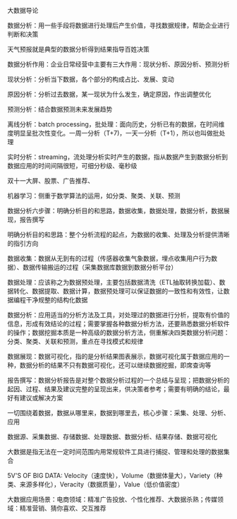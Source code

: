 大数据导论



数据分析：用一些手段将数据进行处理后产生价值，寻找数据规律，帮助企业进行判断和决策

天气预报就是典型的数据分析得到结果指导百姓决策

数据分析作用：企业日常经营中主要有三大作用：现状分析、原因分析、预测分析

现状分析：分析当下数据，各个部分的构成占比、发展、变动

原因分析：分析过去数据，某一现状为什么发生，确定原因，作出调整优化

预测分析：结合数据预测未来发展趋势

离线分析：batch processing，批处理：面向历史，分析已有的数据，在时间维度明显呈批次性变化。一周一分析（T+7)，一天一分析（T+1），所以也叫做批处理

 实时分析：streaming，流处理分析实时产生的数据，指从数据产生到数据分析到数据应用的时间间隔很短，可细分秒级、毫秒级

双十一大屏、股票、广告推荐、

机器学习：侧重于数学算法的运用，如分类、聚类、关联、预测

数据分析六步骤：明确分析目的和思路，数据收集，数据处理，数据分析，数据展现，报告撰写

明确分析目的和思路：整个分析流程的起点，为数据的收集、处理及分析提供清晰的指引方向

数据收集：数据从无到有的过程（传感器收集气象数据，埋点收集用户行为数据）、数据传输搬运的过程（采集数据库数据到数据分析平台）

数据处理：应该称之为数据预处理，主要包括数据清洗（ETL抽取转换加载）、数据转化、数据提取、数据计算，数据预处理可以保证数据的一致性和有效性，让数据编程干净规整的结构化数据

数据分析：应用适当的分析方法及工具，对处理过的数据进行分析，提取有价值的信息，形成有效结论的过程；需要掌握各种数据分析方法，还要熟悉数据分析软件的操作；数据挖掘本质是一种高级的数据分析方法，侧重解决四类数据分析问题：分类、聚类、关联和预测，重点在寻找模式和规律

数据展现：数据可视化，指的是分析结果图表展示，数据可视化属于数据应用的一种，数据分析的结果不只有数据可视化，还可以继续数据挖掘，即席查询等

报告撰写：数据分析报告是对整个数据分析过程的一个总结与呈现；把数据分析的起因、过程、结果及建议完整的呈现出来，供决策者参考；需要有明确的结论，最好有建议或解决方案

一切围绕着数据，数据从哪里来，数据到哪里去，核心步骤：采集、处理、分析、应用

数据源、采集数据、存储数据、处理数据、数据分析、结果存储、数据可视化

大数据是指无法在一定时间范围内用常规软件工具进行捕捉、管理和处理的数据集合

5V'S OF BIG DATA: Velocity（速度快），Volume（数据体量大），Variety（种类、来源多样化），Veracity（数据质量），Value（低价值密度）

大数据应用场景：电商领域：精准广告投放、个性化推荐、大数据杀熟；传媒领域：精准营销、猜你喜欢、交互推荐

